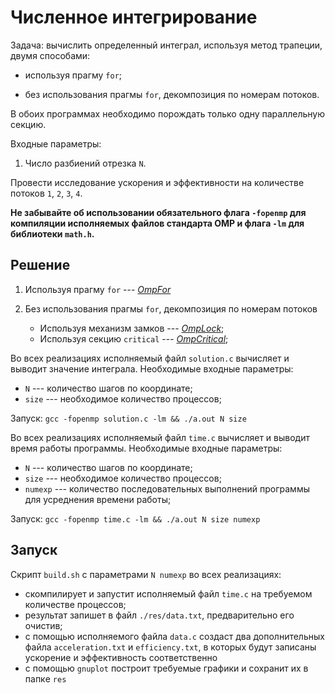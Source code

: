 # **Численное интегрирование**

Задача: вычислить определенный интеграл, используя метод трапеции, двумя способами: 

 - используя прагму `for`;

 - без использования прагмы `for`, декомпозиция по номерам потоков.

В обоих программах необходимо порождать только одну параллельную секцию.

Входные параметры:

1. Число разбиений отрезка `N`.

Провести исследование ускорения и эффективности на количестве потоков `1`, `2`, `3`, `4`.

**Не забывайте об использовании обязательного флага `-fopenmp` для компиляции исполняемых файлов стандарта OMP и флага `-lm` для библиотеки `math.h`.**

## **Решение**

1. Используя прагму `for` --- *[OmpFor](./OmpFor)*

2. Без использования прагмы `for`, декомпозиция по номерам потоков
     - Используя механизм замков --- *[OmpLock](./OmpLock)*;
     - Используя секцию `critical` --- *[OmpCritical](./OmpCritical)*;

Во всех реализациях исполняемый файл `solution.c` вычисляет и выводит значение 
интеграла. Необходимые входные параметры:
 - `N` --- количество шагов по координате;
 - `size` --- необходимое количество процессов;

Запуск: `gcc -fopenmp solution.c -lm && ./a.out N size`

Во всех реализациях исполняемый файл `time.c` вычисляет и выводит время работы 
программы. Необходимые входные параметры:
 - `N` --- количество шагов по координате;
 - `size` --- необходимое количество процессов;
 - `numexp` --- количество последовательных выполнений программы для усреднения 
времени работы;

Запуск: `gcc -fopenmp time.c -lm && ./a.out N size numexp`

## **Запуск**

Скрипт `build.sh` с параметрами `N numexp` во всех реализациях:
 - скомпилирует и запустит исполняемый файл `time.c` на требуемом количестве процессов;
 - результат запишет в файл `./res/data.txt`, предварительно его очистив;
 - с помощью исполняемого файла `data.c` создаст два дополнительных файла
`acceleration.txt` и `efficiency.txt`, в которых будут записаны ускорение и
эффективность соответственно
 - с помощью `gnuplot` построит требуемые графики и сохранит их в папкe `res`